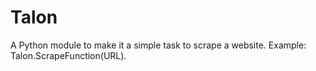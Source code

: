# Talon
A Python module to make it a simple task to scrape a website.  Example:  Talon.ScrapeFunction(URL).
